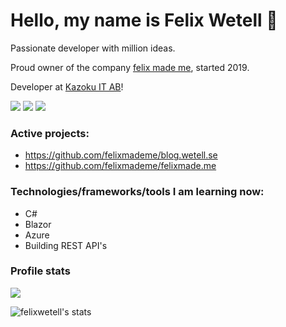 # Hello, my name is Felix Wetell 🚀

Passionate developer with million ideas.

Proud owner of the company [felix made me](https://felixmade.me/), started 2019.

Developer at [Kazoku IT AB](https://www.kazoku.se/)!

[![](https://img.shields.io/badge/LinkedIn-Felix%20Wetell-blue)](https://www.linkedin.com/in/felix-wetell/)
[![](https://img.shields.io/badge/Contact-hello%40felixmade.me-green)](mailto:hello@felixmade.me?subject=I%20saw%20your%20profile%20on%20GitHub...)
[![](https://img.shields.io/badge/Website-felixmade.me-red)](https://felixmade.me)

### Active projects:
- https://github.com/felixmademe/blog.wetell.se
- https://github.com/felixmademe/felixmade.me

### Technologies/frameworks/tools I am learning now:
- C#
- Blazor
- Azure
- Building REST API's

### Profile stats
![](https://komarev.com/ghpvc/?username=felixwetell&color=brightgreen&label=Profile+views)

![felixwetell's stats](https://github-readme-stats.vercel.app/api?username=felixwetell&show_icons=true)

